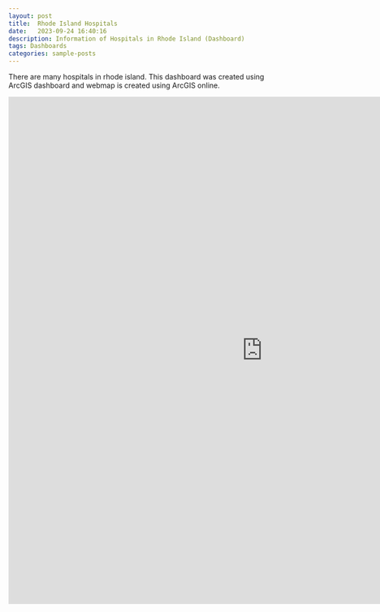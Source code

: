 ```yaml
---
layout: post
title:  Rhode Island Hospitals
date:   2023-09-24 16:40:16
description: Information of Hospitals in Rhode Island (Dashboard)
tags: Dashboards
categories: sample-posts
---
```

There are many hospitals in rhode island. This dashboard was created using ArcGIS dashboard and webmap is created using ArcGIS online. 

<iframe width="1000" height="1000" frameborder="0" scrolling="no" marginheight="0" marginwidth="0" 
src="https://brown.maps.arcgis.com/apps/dashboards/c3242870cae54d1d950e9bf5683a4110"></iframe>

